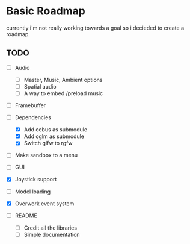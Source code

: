 # Basic Roadmap
currently i'm not really working towards a goal so i decieded to create a roadmap.

## TODO
- [ ] Audio
    - [ ] Master, Music, Ambient options
    - [ ] Spatial audio
    - [ ] A way to embed /preload music
- [ ] Framebuffer
- [ ] Dependencies
    - [x] Add cebus as submodule
    - [x] Add cglm as submodule
    - [x] Switch glfw to rgfw
- [ ] Make sandbox to a menu
- [ ] GUI
- [x] Joystick support
- [ ] Model loading
- [x] Overwork event system

- [ ] README
    - [ ] Credit all the libraries
    - [ ] Simple documentation

